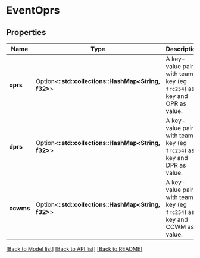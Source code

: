 # EventOprs

## Properties

Name | Type | Description | Notes
------------ | ------------- | ------------- | -------------
**oprs** | Option<**::std::collections::HashMap<String, f32>**> | A key-value pair with team key (eg `frc254`) as key and OPR as value. | [optional]
**dprs** | Option<**::std::collections::HashMap<String, f32>**> | A key-value pair with team key (eg `frc254`) as key and DPR as value. | [optional]
**ccwms** | Option<**::std::collections::HashMap<String, f32>**> | A key-value pair with team key (eg `frc254`) as key and CCWM as value. | [optional]

[[Back to Model list]](../README.md#documentation-for-models) [[Back to API list]](../README.md#documentation-for-api-endpoints) [[Back to README]](../README.md)


